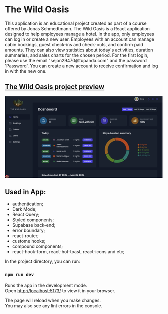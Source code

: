 # The Wild Oasis

<p>This application is an educational project created as part of a course offered by Jonas Schmedtmann. The Wild Oasis is a React application designed to help employees manage a hotel. In the app, only employees can log in or create a new user. Employees with an account can manage cabin bookings, guest check-ins and check-outs, and confirm paid amounts. They can also view statistics about today's activities, duration summaries, and sales charts for the chosen period. For the first login, please use the email "sejon29470@tupanda.com" and the password 'Password'. You can create a new account to receive confirmation and log in with the new one.</p>

## [The Wild Oasis project preview]()

<img src="/src/assets/wildoasis.png" alt="The Wild Oasis app" >

## Used in App:

- authentication;
- Dark Mode;
- React Query;
- Styled components;
- Supabase back-end;
- error boundary;
- react-router;
- custome hooks;
- compound components;
- react-hook-form, react-hot-toast, react-icons and etc;

In the project directory, you can run:

### `npm run dev`

Runs the app in the development mode.\
Open [http://localhost:5173/](http://localhost:5173/) to view it in your browser.

The page will reload when you make changes.\
You may also see any lint errors in the console.
